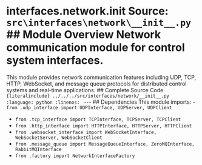 # interfaces.network.__init__ **Source:** `src\interfaces\network\__init__.py` ## Module Overview Network communication module for control system interfaces.
This module provides network communication features including
UDP, TCP, HTTP, WebSocket, and message queue protocols for distributed
control systems and real-time applications. ## Complete Source Code ```{literalinclude} ../../../src/interfaces/network/__init__.py
:language: python
:linenos:
``` --- ## Dependencies This module imports: - `from .udp_interface import UDPInterface, UDPServer, UDPClient`
- `from .tcp_interface import TCPInterface, TCPServer, TCPClient`
- `from .http_interface import HTTPInterface, HTTPServer, HTTPClient`
- `from .websocket_interface import WebSocketInterface, WebSocketServer, WebSocketClient`
- `from .message_queue import MessageQueueInterface, ZeroMQInterface, RabbitMQInterface`
- `from .factory import NetworkInterfaceFactory`
